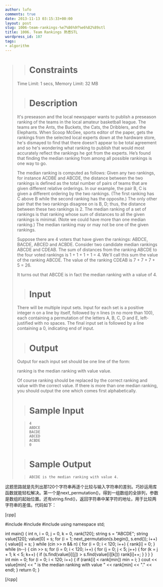 ```yaml
---
author: lufo
comments: true
date: 2013-11-13 03:15:33+00:00
layout: post
slug: 1006-team-rankings-%e7%86%9f%e6%82%89stl
title: 1006. Team Rankings 熟悉STL
wordpress_id: 107
tags:
- algorithm
---
```


<blockquote>

> 
> # Constraints
> 
> 
Time Limit: 1 secs, Memory Limit: 32 MB

> 
> # Description
> 
> 
It's preseason and the local newspaper wants to publish a preseason ranking of the teams in the local amateur basketball league. The teams are the Ants, the Buckets, the Cats, the Dribblers, and the Elephants. When Scoop McGee, sports editor of the paper, gets the rankings from the selected local experts down at the hardware store, he's dismayed to find that there doesn't appear to be total agreement and so he's wondering what ranking to publish that would most accurately reflect the rankings he got from the experts. He’s found that finding the median ranking from among all possible rankings is one way to go.

The median ranking is computed as follows: Given any two rankings, for instance ACDBE and ABCDE, the distance between the two rankings is defined as the total number of pairs of teams that are given different relative orderings. In our example, the pair B, C is given a different ordering by the two rankings. (The first ranking has C above B while the second ranking has the opposite.) The only other pair that the two rankings disagree on is B, D; thus, the distance between these two rankings is 2. The median ranking of a set of rankings is that ranking whose sum of distances to all the given rankings is minimal. (Note we could have more than one median ranking.) The median ranking may or may not be one of the given rankings.

Suppose there are 4 voters that have given the rankings: ABDCE, BACDE, ABCED and ACBDE. Consider two candidate median rankings ABCDE and CDEAB. The sum of distances from the ranking ABCDE to the four voted rankings is 1 + 1 + 1 + 1 = 4. We'll call this sum the value of the ranking ABCDE. The value of the ranking CDEAB is 7 + 7 + 7 + 5 = 26.

It turns out that ABCDE is in fact the median ranking with a value of 4. 

> 
> # Input
> 
> 
There will be multiple input sets. Input for each set is a positive integer n on a line by itself, followed by n lines (n no more than 100), each containing a permutation of the letters A, B, C, D and E, left-justified with no spaces. The final input set is followed by a line containing a 0, indicating end of input.

> 
> # Output
> 
> 
Output for each input set should be one line of the form:

ranking is the median ranking with value value.

Of course ranking should be replaced by the correct ranking and value with the correct value. If there is more than one median ranking, you should output the one which comes first alphabetically. 

> 
> # Sample Input
> 
> 

>     
>     4
>     ABDCE
>     BACDE
>     ABCED
>     ACBDE
>     0
> 
> 

> 
> # Sample Output
> 
> 

>     
>     ABCDE is the median ranking with value 4.
> 
> 
</blockquote>


这题思路就是先列出那120个字符串再逐个比较与输入字符串的差别。巧妙运用库函数就能轻松解决。第一个是next_permutation()，得到一组数组的全排列，参数是数组的起始位置。还有string.find()，返回字符串中某字符的地址，用于比较两字符串的差值。代码如下：

[cpp]

#include <iostream>
#include <cstring>
#include <algorithm>
using namespace std;

int main() {
 int n, i = 0, j = 0, k = 0, rank[120];
 string s = "ABCDE";
 string value[120];
 value[0] = s;
 for (i = 1; next_permutation(s.begin(), s.end()); i++) {
 value[i] = s;
 }
 while (cin >> n && n) {
 for (i = 0; i < 120; i++) {
 rank[i] = 0;
 }
 while (n--) {
 cin >> s;
 for (i = 0; i < 120; i++) {
 for (j = 0; j < 5; j++) {
 for (k = j + 1; k < 5; k++) {
 if (s.find(value[i][j]) > s.find(value[i][k]))
 rank[i]++;
 }
 }
 }
 }
 int min = 0;
 for (i = 0; i < 120; i++) {
 if (rank[i] < rank[min])
 min = i;
 }
 cout << value[min] << " is the median ranking with value " << rank[min]
 << "." << endl;
 }
 return 0;
}

[/cpp]
